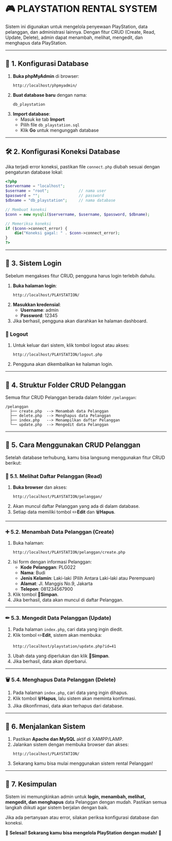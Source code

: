 # 🎮 PLAYSTATION RENTAL SYSTEM

Sistem ini digunakan untuk mengelola penyewaan PlayStation, data pelanggan, dan administrasi lainnya.
Dengan fitur CRUD (Create, Read, Update, Delete), admin dapat menambah, melihat, mengedit, dan menghapus data PlayStation.

---

## 🚀 **1. Konfigurasi Database**
1. **Buka phpMyAdmin** di browser:
   ```
   http://localhost/phpmyadmin/
   ```
2. **Buat database baru** dengan nama:
   ```
   db_playstation
   ```
3. **Import database**:
   - Masuk ke tab **Import**
   - Pilih file `db_playstation.sql`
   - Klik **Go** untuk mengunggah database

---

## 🛠 **2. Konfigurasi Koneksi Database**
Jika terjadi error koneksi, pastikan file `connect.php` diubah sesuai dengan pengaturan database lokal:

```php
<?php
$servername = "localhost";
$username = "root";             // nama user
$password = "";                 // password
$dbname = "db_playstation";     // nama database

// Membuat koneksi
$conn = new mysqli($servername, $username, $password, $dbname);

// Memeriksa koneksi
if ($conn->connect_error) {
    die("Koneksi gagal: " . $conn->connect_error);
}
?>
```

---

## 🔐 **3. Sistem Login**
Sebelum mengakses fitur CRUD, pengguna harus login terlebih dahulu.

1. **Buka halaman login**:
   ```
   http://localhost/PLAYSTATION/
   ```
2. **Masukkan kredensial**:
   - **Username**: admin
   - **Password**: 12345
3. Jika berhasil, pengguna akan diarahkan ke halaman dashboard.

### **👤 Logout**
1. Untuk keluar dari sistem, klik tombol logout atau akses:
   ```
   http://localhost/PLAYSTATION/logout.php
   ```
2. Pengguna akan dikembalikan ke halaman login.

---

## 📂 **4. Struktur Folder CRUD Pelanggan**
Semua fitur CRUD Pelanggan berada dalam folder `/pelanggan`:

```
/pelanggan
  ├── create.php  --> Menambah data Pelanggan
  ├── delete.php  --> Menghapus data Pelanggan
  ├── index.php   --> Menampilkan daftar Pelanggan
  └── update.php  --> Mengedit data Pelanggan
```

---

## 📝 **5. Cara Menggunakan CRUD Pelanggan**
Setelah database terhubung, kamu bisa langsung menggunakan fitur CRUD berikut:

### **📌 5.1. Melihat Daftar Pelanggan (Read)**
1. **Buka browser** dan akses:
   ```
   http://localhost/PLAYSTATION/pelanggan/
   ```
2. Akan muncul daftar Pelanggan yang ada di dalam database.
3. Setiap data memiliki tombol ✏️**Edit** dan 🗑️**Hapus**.

---

### **➕ 5.2. Menambah Data Pelanggan (Create)**
1. Buka halaman:
   ```
   http://localhost/PLAYSTATION/pelanggan/create.php
   ```
2. Isi form dengan informasi Pelanggan:
   - **Kode Pelanggan**: PLG022
   - **Nama**: Budi
   - **Jenis Kelamin**: Laki-laki (Pilih Antara Laki-laki atau Perempuan)
   - **Alamat**: Jl. Manggis No.9, Jakarta
   - **Telepon**: 081234567900
3. Klik tombol 💾**Simpan**.
4. Jika berhasil, data akan muncul di daftar Pelanggan.

---

### **✏ 5.3. Mengedit Data Pelanggan (Update)**
1. Pada halaman `index.php`, cari data yang ingin diedit.
2. Klik tombol ✏️**Edit**, sistem akan membuka:
   ```
   http://localhost/playstation/update.php?id=41
   ```
3. Ubah data yang diperlukan dan klik 💾**Simpan**.
4. Jika berhasil, data akan diperbarui.

---

### **🗑 5.4. Menghapus Data Pelanggan (Delete)**
1. Pada halaman `index.php`, cari data yang ingin dihapus.
2. Klik tombol 🗑️**Hapus**, lalu sistem akan meminta konfirmasi.
3. Jika dikonfirmasi, data akan terhapus dari database.

---

## 🏁 **6. Menjalankan Sistem**
1. Pastikan **Apache dan MySQL** aktif di XAMPP/LAMP.
2. Jalankan sistem dengan membuka browser dan akses:
   ```
   http://localhost/PLAYSTATION/
   ```
3. Sekarang kamu bisa mulai menggunakan sistem rental Pelanggan!

---

## 📌 **7. Kesimpulan**
Sistem ini memungkinkan admin untuk **login, menambah, melihat, mengedit, dan menghapus** data Pelanggan dengan mudah. Pastikan semua langkah diikuti agar sistem berjalan dengan baik.

Jika ada pertanyaan atau error, silakan periksa konfigurasi database dan koneksi.

💪 **Selesai! Sekarang kamu bisa mengelola PlayStation dengan mudah!** 🚀

